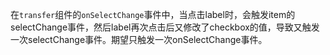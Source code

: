 在`transfer`组件的`onSelectChange`事件中，当点击label时，会触发item的selectChange事件，然后label再次点击后又修改了checkbox的值，导致又触发一次selectChange事件。期望只触发一次onSelectChange事件。
